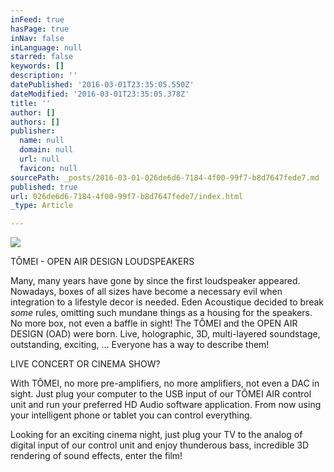 ```yaml
---
inFeed: true
hasPage: true
inNav: false
inLanguage: null
starred: false
keywords: []
description: ''
datePublished: '2016-03-01T23:35:05.550Z'
dateModified: '2016-03-01T23:35:05.378Z'
title: ''
author: []
authors: []
publisher:
  name: null
  domain: null
  url: null
  favicon: null
sourcePath: _posts/2016-03-01-026de6d6-7184-4f00-99f7-b8d7647fede7.md
published: true
url: 026de6d6-7184-4f00-99f7-b8d7647fede7/index.html
_type: Article

---
```

![](https://the-grid-user-content.s3-us-west-2.amazonaws.com/049302db-841b-4b88-8f86-bef89e11de7f.jpg)

TÔMEI - OPEN AIR DESIGN LOUDSPEAKERS

Many, many years have gone by since the first loudspeaker appeared. Nowadays, boxes of all sizes have become a necessary evil when integration to a lifestyle decor is needed. Eden Acoustique decided to break _some_ rules, omitting such mundane things as a housing for the speakers. No more box, not even a baffle in sight! The TÔMEI and the OPEN AIR DESIGN (OAD) were born. Live, holographic, 3D, multi-layered soundstage, outstanding, exciting, ... Everyone has a way to describe them!

LIVE CONCERT OR CINEMA SHOW?

With TÔMEI, no more pre-amplifiers, no more amplifiers, not even a DAC in sight. Just plug your computer to the USB input of our TÔMEI AIR control unit and run your preferred HD Audio software application. From now using your intelligent phone or tablet you can control everything.

Looking for an exciting cinema night, just plug your TV to the analog of digital input of our control unit and enjoy thunderous bass, incredible 3D rendering of sound effects, enter the film!